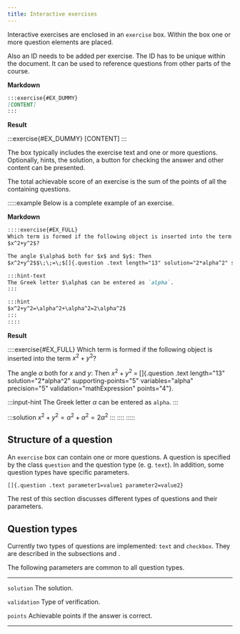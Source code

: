 ```yaml
---
title: Interactive exercises
---
```


Interactive exercises are enclosed in an `exercise` box. Within the box one or
more question elements are placed.

Also an ID needs to be added per exercise. The ID has to be unique within the
document. It can be used to reference questions from other parts of the course.

**Markdown**

```markdown
:::exercise{#EX_DUMMY}
[CONTENT]
:::
```

**Result**

:::exercise{#EX_DUMMY}
[CONTENT]
:::

The box typically includes the exercise text and one or more questions.
Optionally, hints, the solution, a button for checking the answer and other
content can be presented.

The total achievable score of an exercise is the sum of the points of all the
containing questions.

:::::example
Below is a complete example of an exercise.

**Markdown**

```markdown
::::exercise{#EX_FULL}
Which term is formed if the following object is inserted into the term
$x^2+y^2$?

The angle $\alpha$ both for $x$ and $y$: Then
$x^2+y^2$$\;\;=\;$[]{.question .text length="13" solution="2*alpha^2" supporting-points="5" variables="alpha" precision="5" validation="mathExpression" points="4"}.

:::hint-text
The Greek letter $\alpha$ can be entered as `alpha`.
:::

:::hint
$x^2+y^2=\alpha^2+\alpha^2=2\alpha^2$
:::
::::
```

**Result**

::::exercise{#EX_FULL}
Which term is formed if the following object is inserted into the term
$x^2+y^2$?

The angle $\alpha$ both for $x$ and $y$: Then
$x^2+y^2\;=\;$[]{.question .text length="13" solution="2*alpha^2" supporting-points="5" variables="alpha" precision="5" validation="mathExpression" points="4"}.

:::input-hint
The Greek letter $\alpha$ can be entered as `alpha`.
:::

:::solution
$x^2+y^2=\alpha^2+\alpha^2=2\alpha^2$
:::
::::
:::::

## Structure of a question

An `exercise` box can contain one or more questions. A question is specified by
the class `question` and the question type (e. g. `text`). In addition, some
question types have specific parameters.

```markdown
[]{.question .text parameter1=value1 parameter2=value2}
```

The rest of this section discusses different types of questions and their
parameters.

## Question types

Currently two types of questions are implemented: `text` and `checkbox`. They
are described in the subsections
[](/section/02-elements/07-interactive-exercises/01-text) and
[](/section/02-elements/07-interactive-exercises/02-checkbox).

The following parameters are common to all question types.

------------------- -----------------------------------------------------------
`solution`          The solution.

`validation`        Type of verification.

`points`            Achievable points if the answer is correct.
------------------- -----------------------------------------------------------
